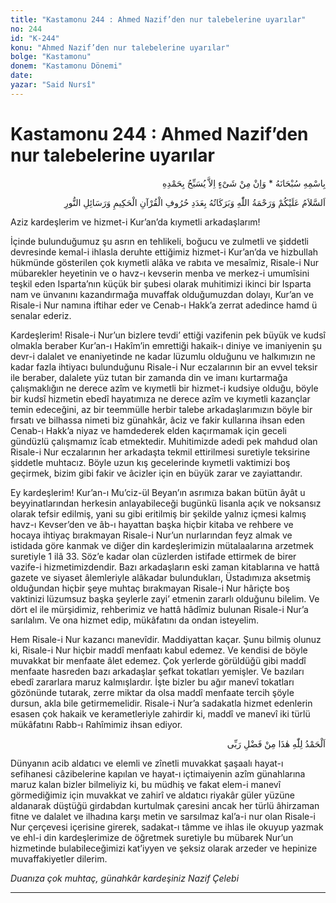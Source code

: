 ```yaml
---
title: "Kastamonu 244 : Ahmed Nazif’den nur talebelerine uyarılar"
no: 244
id: "K-244"
konu: "Ahmed Nazif’den nur talebelerine uyarılar"
bolge: "Kastamonu"
donem: "Kastamonu Dönemi"
date: 
yazar: "Said Nursî"
---
```


# Kastamonu 244 : Ahmed Nazif’den nur talebelerine uyarılar

<p class="arabic" dir="rtl" title="Meal: “Subhân Allah’ın adıyla” * “Hiçbir şey yoktur ki O'nu hamd ile tesbih etmesin” [İsrâ 17:44]">بِاسْمِهِ سُبْحَانَهُ * وَاِنْ مِنْ شَىْءٍ اِلاَّ يُسَبِّحُ بِحَمْدِهِ</p>

<p class="arabic" dir="rtl" title="Meal: “Kur'an-ı Hakîm'in ve Nur Risalelerinin harfleri adedince Allah’ın selâmı, rahmeti ve bereketleri üzerinize olsun.”">اَلسَّلاَمُ عَلَيْكُمْ وَرَحْمَةُ اللّٰهِ وَبَرَكَاتُهُ بِعَدَدِ حُرُوفِ الْقُرْآنِ الْحَكِيمِ وَرَسَائِلِ النُّورِ</p>

Aziz kardeşlerim ve hizmet-i Kur’an’da kıymetli arkadaşlarım!

İçinde bulunduğumuz şu asrın en tehlikeli, boğucu ve zulmetli ve şiddetli devresinde kemal-i ihlasla deruhte ettiğimiz hizmet-i Kur’an’da ve hizbullah hükmünde gösterilen çok kıymetli alâka ve rabıta ve mesaîmiz, Risale-i Nur mübarekler heyetinin ve o havz-ı kevserin menba ve merkez-i umumîsini teşkil eden Isparta’nın küçük bir şubesi olarak muhitimizi ikinci bir Isparta nam ve ünvanını kazandırmağa muvaffak olduğumuzdan dolayı, Kur’an ve Risale-i Nur namına iftihar eder ve Cenab-ı Hakk’a zerrat adedince hamd ü senalar ederiz.

Kardeşlerim! Risale-i Nur’un bizlere tevdi’ ettiği vazifenin pek büyük ve kudsî olmakla beraber Kur’an-ı Hakîm’in emrettiği hakaik-ı diniye ve imaniyenin şu devr-i dalalet ve enaniyetinde ne kadar lüzumlu olduğunu ve halkımızın ne kadar fazla ihtiyacı bulunduğunu Risale-i Nur eczalarının bir an evvel teksir ile beraber, dalalete yüz tutan bir zamanda din ve imanı kurtarmağa çalışmaklığın ne derece azîm ve kıymetli bir hizmet-i kudsiye olduğu, böyle bir kudsî hizmetin ebedî hayatımıza ne derece azîm ve kıymetli kazançlar temin edeceğini, az bir teemmülle herbir talebe arkadaşlarımızın böyle bir fırsatı ve bilhassa nimeti biz günahkâr, âciz ve fakir kullarına ihsan eden Cenab-ı Hakk’a niyaz ve hamdederek elden kaçırmamak için geceli gündüzlü çalışmamız îcab etmektedir. Muhitimizde adedi pek mahdud olan Risale-i Nur eczalarının her arkadaşta tekmil ettirilmesi suretiyle teksirine şiddetle muhtacız. Böyle uzun kış gecelerinde kıymetli vaktimizi boş geçirmek, bizim gibi fakir ve âcizler için en büyük zarar ve zayiattandır.

Ey kardeşlerim! Kur’an-ı Mu’ciz-ül Beyan’ın asrımıza bakan bütün âyât u beyyinatlarından herkesin anlayabileceği bugünkü lisanla açık ve noksansız olarak tefsir edilmiş, yani su gibi eritilmiş bir şekilde yalnız içmesi kalmış havz-ı Kevser’den ve âb-ı hayattan başka hiçbir kitaba ve rehbere ve hocaya ihtiyaç bırakmayan Risale-i Nur’un nurlarından feyz almak ve istidada göre kanmak ve diğer din kardeşlerimizin mütalaalarına arzetmek suretiyle 1 ilâ 33. Söz’e kadar olan cüzlerden istifade ettirmek de birer vazife-i hizmetimizdendir. Bazı arkadaşların eski zaman kitablarına ve hattâ gazete ve siyaset âlemleriyle alâkadar bulundukları, Üstadımıza aksetmiş olduğundan hiçbir şeye muhtaç bırakmayan Risale-i Nur hâriçte boş vaktinizi lüzumsuz başka şeylerle zayi’ etmenin zararlı olduğunu bilelim. Ve dört el ile mürşidimiz, rehberimiz ve hattâ hâdîmiz bulunan Risale-i Nur’a sarılalım. Ve ona hizmet edip, mükâfatını da ondan isteyelim.

Hem Risale-i Nur kazancı manevîdir. Maddiyattan kaçar. Şunu bilmiş olunuz ki, Risale-i Nur hiçbir maddî menfaatı kabul edemez. Ve kendisi de böyle muvakkat bir menfaate âlet edemez. Çok yerlerde görüldüğü gibi maddî menfaate hasreden bazı arkadaşlar şefkat tokatları yemişler. Ve bazıları ebedî zararlara maruz kalmışlardır. İşte bizler bu ağır manevî tokatları gözönünde tutarak, zerre miktar da olsa maddî menfaate tercih şöyle dursun, akla bile getirmemelidir. Risale-i Nur’a sadakatla hizmet edenlerin esasen çok hakaik ve kerametleriyle zahirdir ki, maddî ve manevî iki türlü mükâfatını Rabb-ı Rahîmimiz ihsan ediyor.

<p class="arabic" dir="rtl" title="Meal: “Elhamdulillah, bu Rabbimin bir fazlıdır.”">اَلْحَمْدُ لِلّٰهِ هٰذَا مِنْ فَضْلِ رَبِّى</p>

Dünyanın acib aldatıcı ve elemli ve zînetli muvakkat şaşaalı hayat-ı sefihanesi câzibelerine kapılan ve hayat-ı içtimaiyenin azîm günahlarına maruz kalan bizler bilmeliyiz ki, bu müdhiş ve fakat elem-i manevî görmediğimiz için muvakkat ve zahirî ve aldatıcı riyakâr güler yüzüne aldanarak düştüğü girdabdan kurtulmak çaresini ancak her türlü âhirzaman fitne ve dalalet ve ilhadına karşı metin ve sarsılmaz kal’a-i nur olan Risale-i Nur çerçevesi içerisine girerek, sadakat-ı tâmme ve ihlas ile okuyup yazmak ve ehl-i din kardeşlerimize de öğretmek suretiyle bu mübarek Nur’un hizmetinde bulabileceğimizi kat’iyyen ve şeksiz olarak arzeder ve hepinize muvaffakiyetler dilerim.

*Duanıza çok muhtaç, günahkâr kardeşiniz*
*Nazif Çelebi*

***
